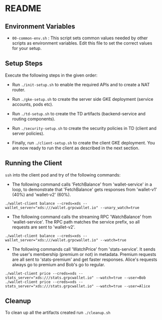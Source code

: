 # README

## Environment Variables

 * `00-common-env.sh` : This script sets common values needed by other scripts 
   as environment variables. Edit this file to set the correct values for your
   setup.

## Setup Steps

Execute the following steps in the given order:

 * Run `./init-setup.sh` to enable the required APIs and to create a NAT router.

 * Run `./gke-setup.sh` to create the server side GKE deployment (service accounts, pods etc).

 * Run `./td-setup.sh` to create the TD artifacts (backend-service and routing components).

 * Run `./security-setup.sh` to create the security policies in TD (client and server policies).

 * Finally, run `./client-setup.sh` to create the client GKE deployment. You are
   now ready to run the client as described in the next section.

## Running the Client

`ssh` into the client pod and try of the following commands:

 * The following command calls 'FetchBalance' from 'wallet-service' in a loop, 
   to demonstrate that 'FetchBalance' gets responses from 'wallet-v1' (40%)
   and 'wallet-v2' (60%).

```shell
./wallet-client balance --creds=xds --wallet_server="xds:///wallet.grpcwallet.io" --unary_watch=true
```

 * The following command calls the streaming RPC 'WatchBalance' from 'wallet-service'.
   The RPC path matches the service prefix, so all requests are sent to 'wallet-v2'.

```shell
./wallet-client balance --creds=xds --wallet_server="xds:///wallet.grpcwallet.io" --watch=true

```
 * The following commands call 'WatchPrice' from 'stats-service'. It sends the 
   user's membership (premium or not) in metadata. Premium requests are all sent
   to 'stats-premium' and get faster responses. Alice's requests always go to 
   premium and Bob's go to regular.

```shell
./wallet-client price --creds=xds --stats_server="xds:///stats.grpcwallet.io" --watch=true --user=Bob
./wallet-client price --creds=xds --stats_server="xds:///stats.grpcwallet.io" --watch=true --user=Alice
```

## Cleanup

To clean up all the artifacts created run `./cleanup.sh` 